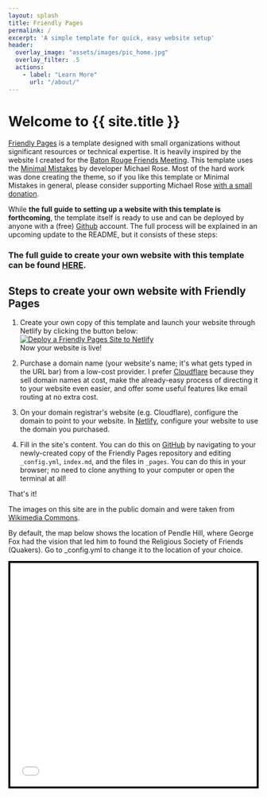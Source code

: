```yaml
---
layout: splash
title: Friendly Pages
permalink: /
excerpt: 'A simple template for quick, easy website setup'
header:
  overlay_image: "assets/images/pic_home.jpg"
  overlay_filter: .5
  actions:
    - label: "Learn More"
      url: "/about/"
---
```


# Welcome to {{ site.title }}

[Friendly Pages](https://github.com/garrett-ordner/friendly-pages) is a template designed with small organizations without significant resources or technical expertise. It is heavily inspired by the website I created for the [Baton Rouge Friends Meeting](https://batonrougequakers.org). This template uses the [Minimal Mistakes](https://mademistakes.com/work/jekyll-themes/minimal-mistakes/) by developer Michael Rose. Most of the hard work was done creating the theme, so if you like this template or Minimal Mistakes in general, please consider supporting Michael Rose [with a small donation](https://buymeacoffee.com/mmistakes).

While **the full guide to setting up a website with this template is forthcoming**, the template itself is ready to use and can be deployed by anyone with a (free) [Github](https://github.com) account. The full process will be explained in an upcoming update to the README, but it consists of these steps:

### The full guide to create your own website with this template can be found [HERE](https://github.com/garrett-ordner/friendly-pages/blob/master/README.md).

## Steps to create your own website with Friendly Pages

1. Create your own copy of this template and launch your website through Netlify by clicking the button below:  
   [![Deploy a Friendly Pages Site to Netlify](https://www.netlify.com/img/deploy/button.svg)](https://app.netlify.com/start/deploy?repository=https://github.com/garrett-ordner/friendly-pages)  
   Now your website is live!

2. Purchase a domain name (your website's name; it's what gets typed in the URL bar) from a low-cost provider. I prefer [Cloudflare](https://cloudflare.com) because they sell domain names at cost, make the already-easy process of directing it to your website even easier, and offer some useful features like email routing at no extra cost.

3. On your domain registrar's website (e.g. Cloudflare), configure the domain to point to your website. In [Netlify](https://app.netlify.com), configure your website to use the domain you purchased.

4. Fill in the site's content. You can do this on [GitHub](https://github.com) by navigating to your newly-created copy of the Friendly Pages repository and editing `_config.yml`, `index.md`, and the files in `_pages`. You can do this in your browser; no need to clone anything to your computer or open the terminal at all!


That's it!

The images on this site are in the public domain and were taken from [Wikimedia Commons](https://commons.wikimedia.org).

By default, the map below shows the location of Pendle Hill, where George Fox had the vision that led him to found the Religious Society of Friends (Quakers). Go to _config.yml to change it to the location of your choice.


<!-- Here there be dragons: map styling and embed; delete this if you don't want a map; otherwise don't touch it, as the map link is set in _config.yml; if you want this map on another page, carefully copy everything below this comment and paste it on that page-->
<style>
  .map-container {
    max-width: 600px;
    margin-left: auto;
    margin-right: auto;
    border: 4px solid black;
  }
  .map-container iframe {
    width: 100%;
    height: 450px;
    border: none;
    display: block;
  }
</style>

<div class="map-container">
  <iframe
    src= "{{ site.location }}"
    allowfullscreen=""
    loading="lazy"
    referrerpolicy="no-referrer-when-downgrade"
  ></iframe>
</div>
